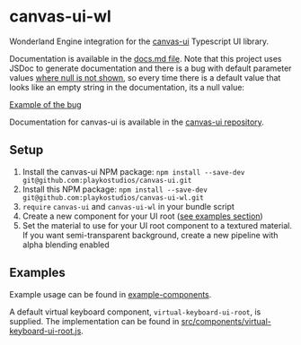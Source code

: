 # canvas-ui-wl

Wonderland Engine integration for the
[canvas-ui](https://github.com/playkostudios/canvas-ui) Typescript UI library.

Documentation is available in the [docs.md file](docs.md). Note that this
project uses JSDoc to generate documentation and there is a bug with default
parameter values
[where null is not shown](https://github.com/jsdoc2md/jsdoc-to-markdown/issues/170#issuecomment-452292087),
so every time there is a default value that looks like an empty string in the
documentation, its a null value:

[Example of the bug](jsdoc_bug.png)

Documentation for canvas-ui is available in the
[canvas-ui repository](https://github.com/playkostudios/canvas-ui).

## Setup

1. Install the canvas-ui NPM package: `npm install --save-dev git@github.com:playkostudios/canvas-ui.git`
2. Install this NPM package: `npm install --save-dev git@github.com:playkostudios/canvas-ui-wl.git`
3. `require` `canvas-ui` and `canvas-ui-wl` in your bundle script
4. Create a new component for your UI root ([see examples section](#Examples))
5. Set the material to use for your UI root component to a textured material. If you want semi-transparent background, create a new pipeline with alpha blending enabled

## Examples

Example usage can be found in
[example-components](https://github.com/playkostudios/canvas-ui-wl/tree/master/example-components).

A default virtual keyboard component, `virtual-keyboard-ui-root`, is supplied.
The implementation can be found in
[src/components/virtual-keyboard-ui-root.js](https://github.com/playkostudios/canvas-ui-wl/blob/master/src/components/virtual-keyboard-ui-root.js).